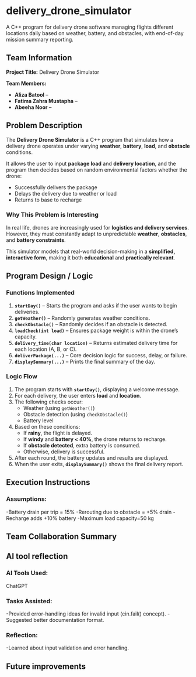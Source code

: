# delivery_drone_simulator
A C++ program for delivery drone software managing flights different locations daily based on weather, battery, and obstacles, with end-of-day mission summary reporting.
## Team Information

**Project Title:** Delivery Drone Simulator  

**Team Members:**
- **Aliza Batool** –  
- **Fatima Zahra Mustapha** – 
- **Abeeha Noor** –
## Problem Description

The **Delivery Drone Simulator** is a C++ program that simulates how a delivery drone operates under varying **weather**, **battery**, **load**, and **obstacle** conditions.  

It allows the user to input **package load** and **delivery location**, and the program then decides based on random environmental factors whether the drone:
- Successfully delivers the package  
- Delays the delivery due to weather or load  
- Returns to base to recharge
### Why This Problem is Interesting

In real life, drones are increasingly used for **logistics and delivery services**.  
However, they must constantly adapt to unpredictable **weather**, **obstacles**, and **battery constraints**.  

This simulator models that real-world decision-making in a **simplified, interactive form**, making it both **educational** and **practically relevant**.

## Program Design / Logic
### Functions Implemented
1. **`startDay()`** – Starts the program and asks if the user wants to begin deliveries.  
2. **`getWeather()`** – Randomly generates weather conditions.  
3. **`checkObstacle()`** – Randomly decides if an obstacle is detected.  
4. **`loadCheck(int load)`** – Ensures package weight is within the drone’s capacity.  
5. **`delivery_time(char location)`** – Returns estimated delivery time for each location (A, B, or C).  
6. **`deliverPackage(...)`** – Core decision logic for success, delay, or failure.  
7. **`displaySummary(...)`** – Prints the final summary of the day.  
### Logic Flow
1. The program starts with **`startDay()`**, displaying a welcome message.  
2. For each delivery, the user enters **load** and **location**.  
3. The following checks occur:
   - Weather (using `getWeather()`)  
   - Obstacle detection (using `checkObstacle()`)  
   - Battery level  
4. Based on these conditions:
   - If **rainy**, the flight is delayed.  
   - If **windy** and **battery < 40%**, the drone returns to recharge.  
   - If **obstacle detected**, extra battery is consumed.  
   - Otherwise, delivery is successful.  
5. After each round, the battery updates and results are displayed.  
6. When the user exits, **`displaySummary()`** shows the final delivery report.
## Execution Instructions

### Assumptions:
-Battery drain per trip = 15%
-Rerouting due to obstacle = +5% drain
-Recharge adds +10% battery
-Maximum load capacity=50 kg
## Team Collaboration Summary
## AI tool reflection
### AI Tools Used:
ChatGPT
### Tasks Assisted:
-Provided error-handling ideas for invalid input (cin.fail() concept).
-Suggested better documentation format.
### Reflection:
-Learned about input validation and error handling.
## Future improvements
